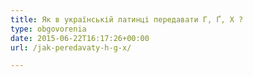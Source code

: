 ```yaml
---
title: Як в українській латинці передавати Г, Ґ, Х ?
type: obgovorenia
date: 2015-06-22T16:17:26+00:00
url: /jak-peredavaty-h-g-x/

---
```

